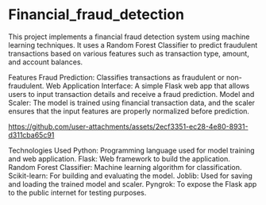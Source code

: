# Financial_fraud_detection

This project implements a financial fraud detection system using machine learning techniques. It uses a Random Forest Classifier to predict fraudulent transactions based on various features such as transaction type, amount, and account balances.

Features
Fraud Prediction: Classifies transactions as fraudulent or non-fraudulent.
Web Application Interface: A simple Flask web app that allows users to input transaction details and receive a fraud prediction.
Model and Scaler: The model is trained using financial transaction data, and the scaler ensures that the input features are properly normalized before prediction.



https://github.com/user-attachments/assets/2ecf3351-ec28-4e80-8931-d311cba65c91





Technologies Used
Python: Programming language used for model training and web application.
Flask: Web framework to build the application.
Random Forest Classifier: Machine learning algorithm for classification.
Scikit-learn: For building and evaluating the model.
Joblib: Used for saving and loading the trained model and scaler.
Pyngrok: To expose the Flask app to the public internet for testing purposes.
